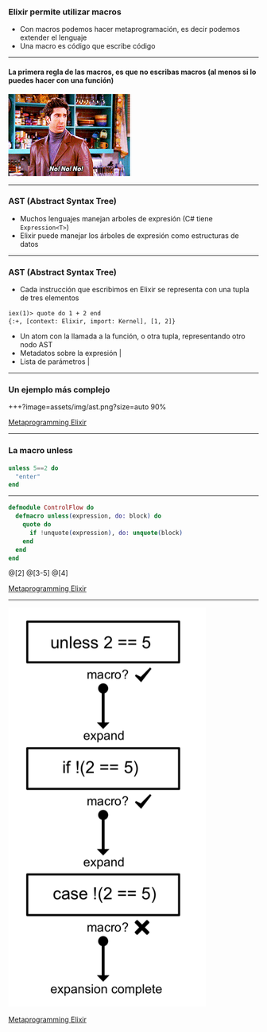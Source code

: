 ### Elixir permite utilizar macros

- Con macros podemos hacer metaprogramación, es decir podemos extender el lenguaje
- Una macro es código que escribe código

---
#### La primera regla de las macros, es que no escribas macros (al menos si lo puedes hacer con una función)

![no](assets/img/nono.gif)

---

### AST (Abstract Syntax Tree)

- Muchos lenguajes manejan arboles de expresión (C# tiene `Expression<T>`)
- Elixir puede manejar los árboles de expresión como estructuras de datos

---

### AST (Abstract Syntax Tree)

- Cada instrucción que escribimos en Elixir se representa con una tupla de tres elementos

```
iex(1)> quote do 1 + 2 end
{:+, [context: Elixir, import: Kernel], [1, 2]}
```

- Un atom con la llamada a la función, o otra tupla, representando otro nodo AST 
- Metadatos sobre la expresión |
- Lista de parámetros |

---
### Un ejemplo más complejo

+++?image=assets/img/ast.png?size=auto 90%

[Metaprogramming Elixir](https://pragprog.com/book/cmelixir/metaprogramming-elixir)

---
### La macro unless

```elixir
unless 5==2 do
  "enter"
end
````
--- 
```elixir
defmodule ControlFlow do
  defmacro unless(expression, do: block) do
    quote do
      if !unquote(expression), do: unquote(block)
    end
  end
end
```
@[2]
@[3-5]
@[4]

[Metaprogramming Elixir](https://pragprog.com/book/cmelixir/metaprogramming-elixir)

---

![Macro Expansion](assets/img/macroexpansion.png)

[Metaprogramming Elixir](https://pragprog.com/book/cmelixir/metaprogramming-elixir)
